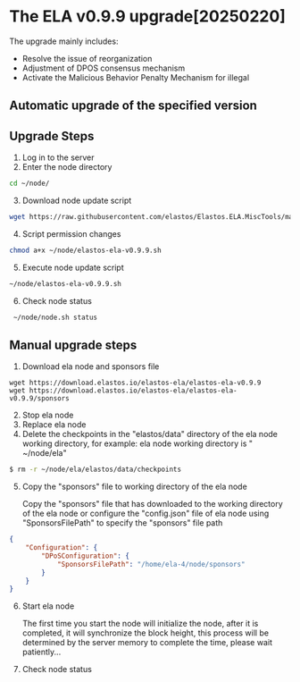 # The ELA v0.9.9 upgrade[20250220]

The upgrade mainly includes:

- Resolve the issue of  reorganization
- Adjustment of DPOS consensus mechanism
- Activate the Malicious Behavior Penalty Mechanism for illegal
   
## Automatic upgrade of the specified version
## Upgrade Steps
1. Log in to the server
2. Enter the node directory

```bash
cd ~/node/
```

3. Download node update script

```bash
wget https://raw.githubusercontent.com/elastos/Elastos.ELA.MiscTools/master/upgrade/ela/elastos-ela-v0.9.9.sh
```

4. Script permission changes

```bash
chmod a+x ~/node/elastos-ela-v0.9.9.sh
```

5. Execute node update script

```bash
~/node/elastos-ela-v0.9.9.sh
```

6. Check node status

```bash
 ~/node/node.sh status
```

## Manual upgrade steps

1. Download ela node and sponsors file

```
wget https://download.elastos.io/elastos-ela/elastos-ela-v0.9.9
wget https://download.elastos.io/elastos-ela/elastos-ela-v0.9.9/sponsors

```

2. Stop ela node
3. Replace ela node
4. Delete the checkpoints in the "elastos/data" directory of the ela node working directory, for example: ela node working directory is " ~/node/ela"

```bash
$ rm -r ~/node/ela/elastos/data/checkpoints
```
5. Copy  the "sponsors" file to working directory of the ela node
   
   Copy the "sponsors" file that has downloaded to the working directory of the ela node or configure the "config.json" file of ela node using "SponsorsFilePath" to specify the "sponsors" file path
   
```json  
{
    "Configuration": {
        "DPoSConfiguration": {
            "SponsorsFilePath": "/home/ela-4/node/sponsors"
        }
    }
}
```
6. Start ela node

   The first time you start the node will initialize the node, after it is completed, it will synchronize the block
   height, this process will be determined by the server memory to complete the time, please wait patiently...

7. Check node status


